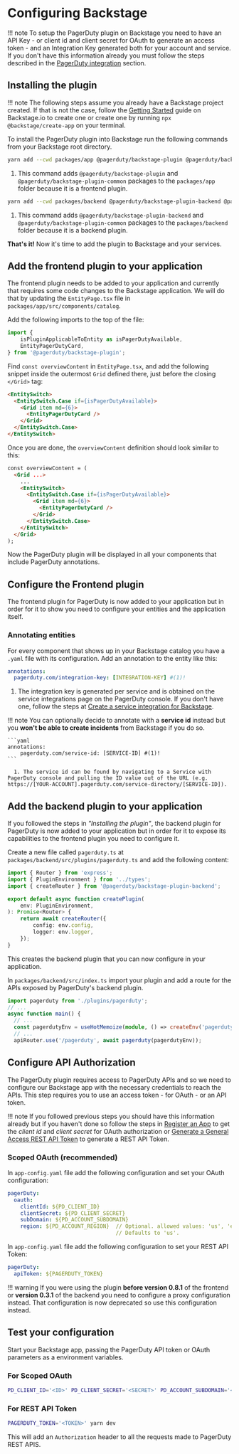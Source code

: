 # Configuring Backstage

!!! note
    To setup the PagerDuty plugin on Backstage you need to have an API Key - or client id and client secret for OAuth to generate an access token - and an Integration Key generated both for your account and service. If you don't have this information already you must follow the steps described in the [PagerDuty integration](/getting-started/pagerduty) section.

## Installing the plugin

!!! note
    The following steps assume you already have a Backstage project created. If that is not the case, follow the [Getting Started](https://backstage.io/docs/getting-started/) guide on Backstage.io to create one or create one by running `npx @backstage/create-app` on your terminal.

To install the PagerDuty plugin into Backstage run the following commands from your Backstage root directory.

```bash
yarn add --cwd packages/app @pagerduty/backstage-plugin @pagerduty/backstage-plugin-common # (1)! 
```

1. This command adds `@pagerduty/backstage-plugin` and `@pagerduty/backstage-plugin-common` packages to the `packages/app` folder because it is a frontend plugin.

```bash
yarn add --cwd packages/backend @pagerduty/backstage-plugin-backend @pagerduty/backstage-plugin-common # (1)! 
```

1. This command adds `@pagerduty/backstage-plugin-backend` and `@pagerduty/backstage-plugin-common` packages to the `packages/backend` folder because it is a backend plugin.

**That's it!** Now it's time to add the plugin to Backstage and your services.

## Add the frontend plugin to your application

The frontend plugin needs to be added to your application and currently that requires some code changes to the Backstage application. We will do that by updating the `EntityPage.tsx` file in `packages/app/src/components/catalog`.

Add the following imports to the top of the file:

```Typescript
import { 
    isPluginApplicableToEntity as isPagerDutyAvailable, 
    EntityPagerDutyCard, 
} from '@pagerduty/backstage-plugin';
```

Find `const overviewContent` in `EntityPage.tsx`, and add the following snippet inside the outermost `Grid` defined there, just before the closing `</Grid>` tag:

```html
<EntitySwitch>
  <EntitySwitch.Case if={isPagerDutyAvailable}>
    <Grid item md={6}>
      <EntityPagerDutyCard />
    </Grid>
  </EntitySwitch.Case>
</EntitySwitch>
```

Once you are done, the `overviewContent` definition should look similar to this:

```html
const overviewContent = (
  <Grid ...>
    ...
    <EntitySwitch>
      <EntitySwitch.Case if={isPagerDutyAvailable}>
        <Grid item md={6}>
          <EntityPagerDutyCard />
        </Grid>
      </EntitySwitch.Case>
    </EntitySwitch>
  </Grid>
);
```

Now the PagerDuty plugin will be displayed in all your components that include PagerDuty annotations.

## Configure the Frontend plugin

The frontend plugin for PagerDuty is now added to your application but in order for it to show you need to configure your entities and the application itself.

### Annotating entities

For every component that shows up in your Backstage catalog you have a `.yaml` file with its configuration. Add an annotation to the entity like this:

```yaml
annotations:
  pagerduty.com/integration-key: [INTEGRATION-KEY] #(1)!
```

1. The integration key is generated per service and is obtained on the service integrations page on the PagerDuty console. If you don't have one, follow the steps at [Create a service integration for Backstage](/getting-started/pagerduty/#create-a-service-integration-for-backstage).

!!! note
    You can optionally decide to annotate with a **service id** instead but you **won't be able to create incidents** from Backstage if you do so.

    ```yaml
    annotations:
        pagerduty.com/service-id: [SERVICE-ID] #(1)!
    ```

      1. The service id can be found by navigating to a Service with PagerDuty console and pulling the ID value out of the URL (e.g. https://[YOUR-ACCOUNT].pagerduty.com/service-directory/[SERVICE-ID]).

## Add the backend plugin to your application

If you followed the steps in *"Installing the plugin"*, the backend plugin for PagerDuty is now added to your application but in order for it to expose its capabilities to the frontend plugin you need to configure it.

Create a new file called `pagerduty.ts` at `packages/backend/src/plugins/pagerduty.ts` and add the following content:

```Typescript
import { Router } from 'express';
import { PluginEnvironment } from '../types';
import { createRouter } from '@pagerduty/backstage-plugin-backend';

export default async function createPlugin(
    env: PluginEnvironment,
): Promise<Router> {
    return await createRouter({
        config: env.config,
        logger: env.logger,
    });
}
```

This creates the backend plugin that you can now configure in your application. 

In `packages/backend/src/index.ts` import your plugin and add a route for the APIs exposed by PagerDuty's backend plugin.

```TypeScript
import pagerduty from './plugins/pagerduty';
// ...
async function main() {
  // ...
  const pagerdutyEnv = useHotMemoize(module, () => createEnv('pagerduty'));
  // ...
  apiRouter.use('/pagerduty', await pagerduty(pagerdutyEnv));
```

## Configure API Authorization

The PagerDuty plugin requires access to PagerDuty APIs and so we need to configure our Backstage app with the necessary credentials to reach the APIs. This step requires you to use an access token - for OAuth - or an API token. 

!!! note
    If you followed previous steps you should have this information already but if you haven't done so follow the steps in [Register an App](/getting-started/pagerduty/#register-an-application-for-scoped-oauth-recommended) to get the *client id* and *client secret* for OAuth authorization or [Generate a General Access REST API Token](/getting-started/pagerduty/#generate-a-general-access-rest-api-token) to generate a REST API Token.

### Scoped OAuth (recommended)

In `app-config.yaml` file add the following configuration and set your OAuth configuration:

```yaml
pagerDuty:
  oauth:
    clientId: ${PD_CLIENT_ID}
    clientSecret: ${PD_CLIENT_SECRET}
    subDomain: ${PD_ACCOUNT_SUBDOMAIN}
    region: ${PD_ACCOUNT_REGION}  // Optional. allowed values: 'us', 'eu'. 
                                  // Defaults to 'us'.
```

In `app-config.yaml` file add the following configuration to set your REST API Token:

```yaml
pagerDuty:
  apiToken: ${PAGERDUTY_TOKEN}  
```

!!! warning
    If you were using the plugin **before version 0.8.1** of the frontend or **version 0.3.1** of the backend you need to configure a proxy configuration instead. That configuration is now deprecated so use this configuration instead.

## Test your configuration

Start your Backstage app, passing the PagerDuty API token or OAuth parameters as a environment variables.

### For Scoped OAuth

```bash
PD_CLIENT_ID='<ID>' PD_CLIENT_SECRET='<SECRET>' PD_ACCOUNT_SUBDOMAIN='<SUBDOMAIN>' PD_ACCOUNT_REGION='<REGION>'  yarn dev
```

### For REST API Token

```bash
PAGERDUTY_TOKEN='<TOKEN>' yarn dev
```

This will add an `Authorization` header to all the requests made to PagerDuty REST APIS.
